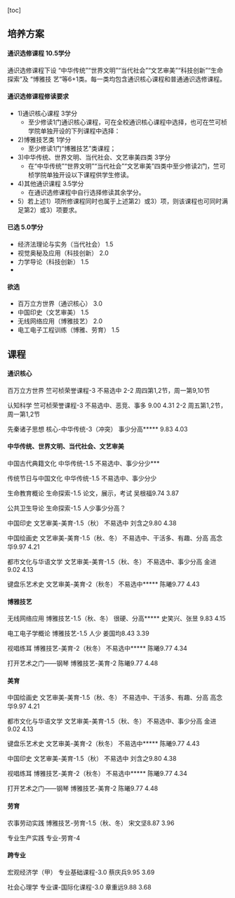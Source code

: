 [toc]


## 培养方案
#### 通识选修课程 10.5学分
通识选修课程下设 “中华传统”“世界文明”“当代社会”“文艺审美”“科技创新”“生命探索”及 “博雅技
艺”等6+1类。每一类均包含通识核心课程和普通通识选修课程。
#### 通识选修课程修读要求
- 1)通识核心课程 3学分
  - 至少修读1门通识核心课程，可在全校通识核心课程中选择，也可在竺可桢学院单独开设的下列课程中选择：
- 2)博雅技艺类 1学分
  - 至少修读1门“博雅技艺”类课程；
- 3)中华传统、世界文明、当代社会、文艺审美四类 3学分
  - 在“中华传统”“世界文明”“当代社会”“文艺审美”四类中至少修读2门，竺可桢学院单独开设以下课程供学生修读。
- 4)其他通识课程 3.5学分
  - 在通识选修课程中自行选择修读其余学分。
- 5）若上述1）项所修课程同时也属于上述第2）或3）项，则该课程也可同时满足第2）或3）项要求。

#### 已选 5.0学分
- 经济法理论与实务（当代社会） 1.5
- 视觉奥秘及应用（科技创新） 2.0
- 力学导论（科技创新） 1.5
- 

#### 欲选
- 百万立方世界（通识核心） 3.0
- 中国印史（文艺审美） 1.5
- 无线网络应用（博雅技艺） 2.0
- 电工电子工程训练（博雅、劳育） 1.5





## 课程
#### 通识核心
百万立方世界 竺可桢荣誉课程-3
不易选中
2-2 周四第1,2节，周一第9,10节

认知科学 竺可桢荣誉课程-3
不易选中、恶竞、事多
9.00 4.31
2-2 周五第1,2节，周一第1,2节

先秦诸子思想 核心-中华传统-3（冲突）
事少分高*****
9.83 4.03


#### 中华传统、世界文明、当代社会、文艺审美
中国古代典籍文化 中华传统-1.5
不易选中、事少分少***

传统节日与中国文化 中华传统-1.5
不易选中、事少分少

生命教育概论 生命探索-1.5
论文，展示，考试
吴根福9.74 3.87

公共卫生导论 生命探索-1.5
人少事少分高？

中国印史 文艺审美-美育-1.5（秋）
不易选中
刘含之9.80 4.38

中国绘画史 文艺审美-美育-1.5（秋、冬）
不易选中、干活多、有趣、分高
高念华9.97 4.21

都市文化与华语文学 文艺审美-美育-1.5（秋、冬）
不易选中、事少分高
金进9.02 4.13

键盘乐艺术史 文艺审美-美育-2（秋冬）
不易选中*****
陈曦9.77 4.43


#### 博雅技艺
无线网络应用 博雅技艺-1.5（秋、冬）
很硬、分高*****
史笑兴、张昱
9.83 4.15

电工电子学概论 博雅技艺-1.5
人少
姜国均8.43 3.39

视唱练耳 博雅技艺-美育-2（秋冬）
不易选中*****
陈曦9.77 4.34

打开艺术之门——钢琴 博雅技艺-美育-2
陈曦9.77 4.48


#### 美育
中国绘画史 文艺审美-美育-1.5（秋、冬）
不易选中、干活多、有趣、分高
高念华9.97 4.21

都市文化与华语文学 文艺审美-美育-1.5（秋、冬）
不易选中、事少分高
金进9.02 4.13

键盘乐艺术史 文艺审美-美育-2（秋冬）
不易选中*****
陈曦9.77 4.43

中国印史 文艺审美-美育-1.5（秋）
不易选中
刘含之9.80 4.38

视唱练耳 博雅技艺-美育-2（秋冬）
不易选中*****
陈曦9.77 4.34

打开艺术之门——钢琴 博雅技艺-美育-2
陈曦9.77 4.48


#### 劳育
农事劳动实践 博雅技艺-劳育-1.5（秋、冬）
宋文坚8.87 3.96

专业生产实践 专业-劳育-4


#### 跨专业
宏观经济学（甲） 专业基础课程-3.0
蔡庆兵9.95 3.69

社会心理学 专业课-国际化课程-3.0
章重远9.88 3.68
